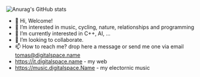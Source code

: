 ![Anurag's GitHub stats](https://github-readme-stats.vercel.app/api?username=tomasmark79&show_icons=true&theme=radical)

- 👋 Hi, Welcome!
- 👀 I’m interested in music, cycling, nature, relationships and programming
- 🌱 I’m currently interested in C++, AI, ...
- 💞️ I’m looking to collaborate.
- 📫 How to reach me? drop here a message or send me one via email tomas@digitalspace.name
- https://it.digitalspace.name - my web
- https://music.digitalspace.Name - my electornic music

<!---
tomasmark79/tomasmark79 is a ✨ special ✨ repository because its `README.md` (this file) appears on your GitHub profile.
You can click the Preview link to take a look at your changes.
--->
